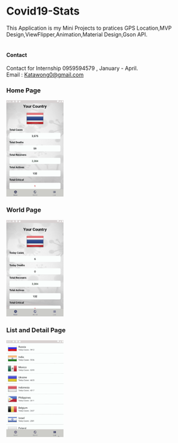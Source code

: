 # Covid19-Stats
This Application is my Mini Projects to pratices GPS Location,MVP Design,ViewFlipper,Animation,Material Design,Gson API.
<br/>
<br/>
#### Contact
Contact for Internship 0959594579 , January - April.
<br/>
Email : Katawong0@gmail.com
<br/>

### Home Page

<img src="/resource/home_fragment.gif" style="width: 30%;">

### World Page

<img src="/resource/world_fragment.gif" style="width: 30%;">


### List and Detail Page

<img src="/resource/list_fragment.gif" style="width: 30%;">
